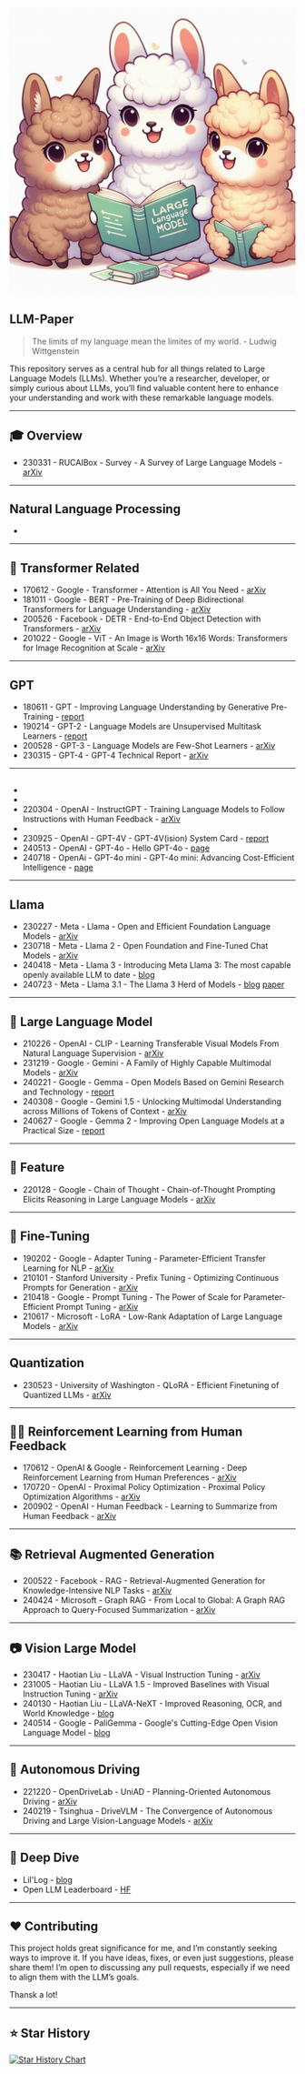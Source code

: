 <p align="center">
  <img src="https://github.com/Jingkou1012/LLM-Collection/blob/main/Title-Img.jpg">
</p>

## LLM-Paper

> The limits of my language mean the limites of my world. - Ludwig Wittgenstein

This repository serves as a central hub for all things related to Large Language Models (LLMs). Whether you’re a researcher, developer, or simply curious about LLMs, you’ll find valuable content here to enhance your understanding and work with these remarkable language models. 

---
## 🎓 Overview
- 230331 - RUCAIBox - Survey - A Survey of Large Language Models - [arXiv](https://arxiv.org/abs/2303.18223)
---
## Natural Language Processing
-
---
## 👑 Transformer Related
- 170612 - Google - Transformer - Attention is All You Need - [arXiv](https://arxiv.org/abs/1706.03762)
- 181011 - Google - BERT - Pre-Training of Deep Bidirectional Transformers for Language Understanding - [arXiv](https://arxiv.org/abs/1810.04805)
- 200526 - Facebook - DETR - End-to-End Object Detection with Transformers - [arXiv](https://arxiv.org/abs/2005.12872)
- 201022 - Google - ViT - An Image is Worth 16x16 Words: Transformers for Image Recognition at Scale - [arXiv](https://arxiv.org/abs/2010.11929)
---
## GPT
- 180611 - GPT - Improving Language Understanding by Generative Pre-Training - [report](https://cdn.openai.com/research-covers/language-unsupervised/language_understanding_paper.pdf)
- 190214 - GPT-2 - Language Models are Unsupervised Multitask Learners - [report](https://cdn.openai.com/better-language-models/language_models_are_unsupervised_multitask_learners.pdf)
- 200528 - GPT-3 - Language Models are Few-Shot Learners - [arXiv](https://arxiv.org/abs/2005.14165)
- 230315 - GPT-4 - GPT-4 Technical Report - [arXiv](https://arxiv.org/abs/2303.08774)
---
##
- 
- 
- 220304 - OpenAI - InstructGPT - Training Language Models to Follow Instructions with Human Feedback - [arXiv](https://arxiv.org/abs/2203.02155)
- 
- 230925 - OpenAI - GPT-4V - GPT-4V(ision) System Card - [report](https://cdn.openai.com/papers/GPTV_System_Card.pdf)
- 240513 - OpenAI - GPT-4o - Hello GPT-4o - [page](https://openai.com/index/hello-gpt-4o/)
- 240718 - OpenAi - GPT-4o mini - GPT-4o mini: Advancing Cost-Efficient Intelligence - [page](https://openai.com/index/gpt-4o-mini-advancing-cost-efficient-intelligence/)
---
## Llama
- 230227 - Meta - Llama - Open and Efficient Foundation Language Models - [arXiv](https://arxiv.org/abs/2302.13971)
- 230718 - Meta - Llama 2 - Open Foundation and Fine-Tuned Chat Models - [arXiv](https://arxiv.org/abs/2307.09288)
- 240418 - Meta - Llama 3 - Introducing Meta Llama 3: The most capable openly available LLM to date - [blog](https://ai.meta.com/blog/meta-llama-3/)
- 240723 - Meta - Llama 3.1 - The Llama 3 Herd of Models - [blog](https://ai.meta.com/blog/meta-llama-3-1/) [paper](https://scontent.fsin15-2.fna.fbcdn.net/v/t39.2365-6/452387774_1036916434819166_4173978747091533306_n.pdf?_nc_cat=104&ccb=1-7&_nc_sid=3c67a6&_nc_ohc=t6egZJ8QdI4Q7kNvgFtFzvs&_nc_ht=scontent.fsin15-2.fna&oh=00_AYB-GFK6fEfINdSp2aOXtidS6BdWj-eRNVdnni0UD70p3Q&oe=66A67B0D)
---
## 🧠 Large Language Model
- 210226 - OpenAI - CLIP - Learning Transferable Visual Models From Natural Language Supervision - [arXiv](https://arxiv.org/abs/2103.00020)
- 231219 - Google - Gemini - A Family of Highly Capable Multimodal Models - [arXiv](https://arxiv.org/abs/2312.11805)
- 240221 - Google - Gemma - Open Models Based on Gemini Research and Technology - [report](https://storage.googleapis.com/deepmind-media/gemma/gemma-report.pdf)
- 240308 - Google - Gemini 1.5 - Unlocking Multimodal Understanding across Millions of Tokens of Context - [arXiv](https://arxiv.org/abs/2403.05530)
- 240627 - Google - Gemma 2 - Improving Open Language Models at a Practical Size - [report](https://storage.googleapis.com/deepmind-media/gemma/gemma-2-report.pdf)
---
## 🎇 Feature
- 220128 - Google - Chain of Thought - Chain-of-Thought Prompting Elicits Reasoning in Large Language Models - [arXiv](https://arxiv.org/abs/2201.11903)
---
## 📏 Fine-Tuning
- 190202 - Google - Adapter Tuning - Parameter-Efficient Transfer Learning for NLP - [arXiv](https://arxiv.org/abs/1902.00751)
- 210101 - Stanford University - Prefix Tuning - Optimizing Continuous Prompts for Generation - [arXiv](https://arxiv.org/abs/2101.00190)
- 210418 - Google - Prompt Tuning - The Power of Scale for Parameter-Efficient Prompt Tuning - [arXiv](https://arxiv.org/abs/2104.08691)
- 210617 - Microsoft - LoRA - Low-Rank Adaptation of Large Language Models - [arXiv](https://arxiv.org/abs/2106.09685)
---
## Quantization
- 230523 - University of Washington - QLoRA - Efficient Finetuning of Quantized LLMs - [arXiv](https://arxiv.org/abs/2305.14314)
---
## 👨‍🏫 Reinforcement Learning from Human Feedback
- 170612 - OpenAI & Google - Reinforcement Learning - Deep Reinforcement Learning from Human Preferences - [arXiv](https://arxiv.org/abs/1706.03741)
- 170720 - OpenAI - Proximal Policy Optimization - Proximal Policy Optimization Algorithms - [arXiv](https://arxiv.org/abs/1707.06347)
- 200902 - OpenAI - Human Feedback - Learning to Summarize from Human Feedback - [arXiv](https://arxiv.org/abs/2009.01325)
---
## 📚 Retrieval Augmented Generation
- 200522 - Facebook - RAG - Retrieval-Augmented Generation for Knowledge-Intensive NLP Tasks - [arXiv](https://arxiv.org/abs/2005.11401)
- 240424 - Microsoft - Graph RAG - From Local to Global: A Graph RAG Approach to Query-Focused Summarization - [arXiv](https://arxiv.org/abs/2404.16130)
---
## 📷 Vision Large Model
- 230417 - Haotian Liu - LLaVA - Visual Instruction Tuning - [arXiv](https://arxiv.org/abs/2304.08485)
- 231005 - Haotian Liu - LLaVA 1.5 - Improved Baselines with Visual Instruction Tuning - [arXiv](https://arxiv.org/abs/2310.03744)
- 240130 - Haotian Liu - LLaVA-NeXT - Improved Reasoning, OCR, and World Knowledge - [blog](https://llava-vl.github.io/blog/2024-01-30-llava-next/)
- 240514 - Google - PaliGemma - Google's Cutting-Edge Open Vision Language Model - [blog](https://huggingface.co/blog/paligemma)
---
## 🚗 Autonomous Driving
- 221220 - OpenDriveLab - UniAD - Planning-Oriented Autonomous Driving - [arXiv](https://arxiv.org/abs/2212.10156)
- 240219 - Tsinghua - DriveVLM - The Convergence of Autonomous Driving and Large Vision-Language Models - [arXiv](https://arxiv.org/abs/2402.12289)
---
## 💭 Deep Dive
- Lil'Log - [blog](https://lilianweng.github.io/)
- Open LLM Leaderboard - [HF](https://huggingface.co/spaces/open-llm-leaderboard/open_llm_leaderboard)
---
## ♥️ Contributing

This project holds great significance for me, and I’m constantly seeking ways to improve it. If you have ideas, fixes, or even just suggestions, please share them! I’m open to discussing any pull requests, especially if we need to align them with the LLM’s goals.

Thansk a lot!

---
## ⭐ Star History
[![Star History Chart](https://api.star-history.com/svg?repos=Jingkou1012/LLM-Paper&type=Date)](https://star-history.com/#Jingkou1012/LLM-Paper&Date)
